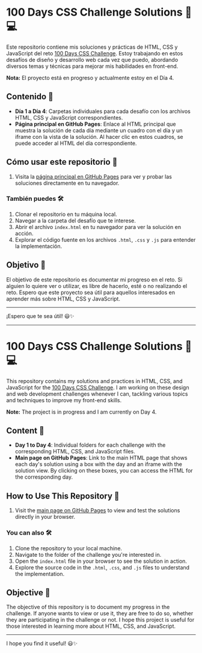 # 100 Days CSS Challenge Solutions 🎨💻

Este repositorio contiene mis soluciones y prácticas de HTML, CSS y JavaScript del reto [100 Days CSS Challenge](https://100dayscss.com). Estoy trabajando en estos desafíos de diseño y desarrollo web cada vez que puedo, abordando diversos temas y técnicas para mejorar mis habilidades en front-end.

**Nota:** El proyecto está en progreso y actualmente estoy en el Día 4.

## Contenido 📂

- **Día 1 a Día 4**: Carpetas individuales para cada desafío con los archivos HTML, CSS y JavaScript correspondientes.
- **Página principal en GitHub Pages**: Enlace al HTML principal que muestra la solución de cada día mediante un cuadro con el día y un iframe con la vista de la solución. Al hacer clic en estos cuadros, se puede acceder al HTML del día correspondiente.

## Cómo usar este repositorio 🚀

1. Visita la [página principal en GitHub Pages](URL_DE_TU_GITHUB_PAGES) para ver y probar las soluciones directamente en tu navegador.

### También puedes 🛠️

1. Clonar el repositorio en tu máquina local.
2. Navegar a la carpeta del desafío que te interese.
3. Abrir el archivo `index.html` en tu navegador para ver la solución en acción.
4. Explorar el código fuente en los archivos `.html`, `.css` y `.js` para entender la implementación.

## Objetivo 🎯

El objetivo de este repositorio es documentar mi progreso en el reto. Si alguien lo quiere ver o utilizar, es libre de hacerlo, esté o no realizando el reto. Espero que este proyecto sea útil para aquellos interesados en aprender más sobre HTML, CSS y JavaScript.

---

¡Espero que te sea útil! 😃✨

---

# 100 Days CSS Challenge Solutions 🎨💻

This repository contains my solutions and practices in HTML, CSS, and JavaScript for the [100 Days CSS Challenge](https://100dayscss.com). I am working on these design and web development challenges whenever I can, tackling various topics and techniques to improve my front-end skills.

**Note:** The project is in progress and I am currently on Day 4.

## Content 📂

- **Day 1 to Day 4**: Individual folders for each challenge with the corresponding HTML, CSS, and JavaScript files.
- **Main page on GitHub Pages**: Link to the main HTML page that shows each day's solution using a box with the day and an iframe with the solution view. By clicking on these boxes, you can access the HTML for the corresponding day.

## How to Use This Repository 🚀

1. Visit the [main page on GitHub Pages](YOUR_GITHUB_PAGES_URL) to view and test the solutions directly in your browser.

### You can also 🛠️

1. Clone the repository to your local machine.
2. Navigate to the folder of the challenge you're interested in.
3. Open the `index.html` file in your browser to see the solution in action.
4. Explore the source code in the `.html`, `.css`, and `.js` files to understand the implementation.

## Objective 🎯

The objective of this repository is to document my progress in the challenge. If anyone wants to view or use it, they are free to do so, whether they are participating in the challenge or not. I hope this project is useful for those interested in learning more about HTML, CSS, and JavaScript.

---

I hope you find it useful! 😃✨
